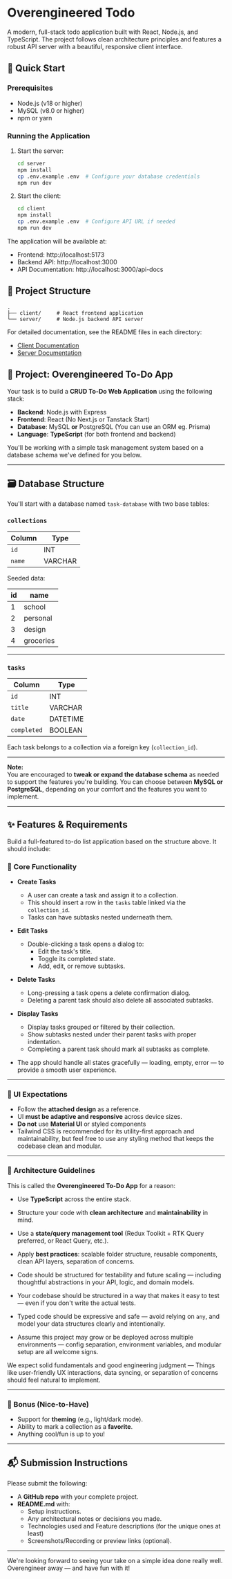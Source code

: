 # Overengineered Todo

A modern, full-stack todo application built with React, Node.js, and TypeScript. The project follows clean architecture principles and features a robust API server with a beautiful, responsive client interface.

## 🚀 Quick Start

### Prerequisites
- Node.js (v18 or higher)
- MySQL (v8.0 or higher)
- npm or yarn

### Running the Application

1. Start the server:
   ```bash
   cd server
   npm install
   cp .env.example .env  # Configure your database credentials
   npm run dev
   ```

2. Start the client:
   ```bash
   cd client
   npm install
   cp .env.example .env  # Configure API URL if needed
   npm run dev
   ```

The application will be available at:
- Frontend: http://localhost:5173
- Backend API: http://localhost:3000
- API Documentation: http://localhost:3000/api-docs

## 📁 Project Structure

```
.
├── client/     # React frontend application
└── server/     # Node.js backend API server
```

For detailed documentation, see the README files in each directory:
- [Client Documentation](./client/README.md)
- [Server Documentation](./server/README.md)

## 📌 Project: Overengineered To-Do App

Your task is to build a **CRUD To-Do Web Application** using the following stack:

- **Backend**: Node.js with Express
- **Frontend**: React (No Next.js or Tanstack Start)
- **Database**: MySQL **or** PostgreSQL (You can use an ORM eg. Prisma)
- **Language**: **TypeScript** (for both frontend and backend)

You'll be working with a simple task management system based on a database schema we've defined for you below.

---

## 🗃️ Database Structure

You'll start with a database named `task-database` with two base tables:

### `collections`

| Column | Type    |
| ------ | ------- |
| `id`   | INT     |
| `name` | VARCHAR |

Seeded data:

| id  | name      |
| --- | --------- |
| 1   | school    |
| 2   | personal  |
| 3   | design    |
| 4   | groceries |

---

### `tasks`

| Column      | Type     |
| ----------- | -------- |
| `id`        | INT      |
| `title`     | VARCHAR  |
| `date`      | DATETIME |
| `completed` | BOOLEAN  |

Each task belongs to a collection via a foreign key (`collection_id`).

---

**Note:**  
You are encouraged to **tweak or expand the database schema** as needed to support the features you're building. You can choose between **MySQL or PostgreSQL**, depending on your comfort and the features you want to implement.

---

## ✨ Features & Requirements

Build a full-featured to-do list application based on the structure above. It should include:

### 🔧 Core Functionality

- **Create Tasks**

  - A user can create a task and assign it to a collection.
  - This should insert a row in the `tasks` table linked via the `collection_id`.
  - Tasks can have subtasks nested underneath them.

- **Edit Tasks**

  - Double-clicking a task opens a dialog to:
    - Edit the task's title.
    - Toggle its completed state.
    - Add, edit, or remove subtasks.

- **Delete Tasks**

  - Long-pressing a task opens a delete confirmation dialog.
  - Deleting a parent task should also delete all associated subtasks.

- **Display Tasks**

  - Display tasks grouped or filtered by their collection.
  - Show subtasks nested under their parent tasks with proper indentation.
  - Completing a parent task should mark all subtasks as complete.

- The app should handle all states gracefully — loading, empty, error — to provide a smooth user experience.

---

### 🎨 UI Expectations

- Follow the **attached design** as a reference.
- UI **must be adaptive and responsive** across device sizes.
- **Do not** use **Material UI** or styled components
- Tailwind CSS is recommended for its utility-first approach and maintainability, but feel free to use any styling method that keeps the codebase clean and modular.

---

### 🧠 Architecture Guidelines

This is called the **Overengineered To-Do App** for a reason:

- Use **TypeScript** across the entire stack.
- Structure your code with **clean architecture** and **maintainability** in mind.
- Use a **state/query management tool** (Redux Toolkit + RTK Query preferred, or React Query, etc.).
- Apply **best practices**: scalable folder structure, reusable components, clean API layers, separation of concerns.

- Code should be structured for testability and future scaling — including thoughtful abstractions in your API, logic, and domain models.

- Your codebase should be structured in a way that makes it easy to test — even if you don't write the actual tests.

- Typed code should be expressive and safe — avoid relying on `any`, and model your data structures clearly and intentionally.

- Assume this project may grow or be deployed across multiple environments — config separation, environment variables, and modular setup are all welcome signs.

We expect solid fundamentals and good engineering judgment — Things like user-friendly UX interactions, data syncing, or separation of concerns should feel natural to implement.

---

### 🌟 Bonus (Nice-to-Have)

- Support for **theming** (e.g., light/dark mode).
- Ability to mark a collection as a **favorite**.
- Anything cool/fun is up to you!

---

## 📬 Submission Instructions

Please submit the following:

- A **GitHub repo** with your complete project.
- **README.md** with:
  - Setup instructions.
  - Any architectural notes or decisions you made.
  - Technologies used and Feature descriptions (for the unique ones at least)
  - Screenshots/Recording or preview links (optional).

---

We're looking forward to seeing your take on a simple idea done really well. Overengineer away — and have fun with it!
